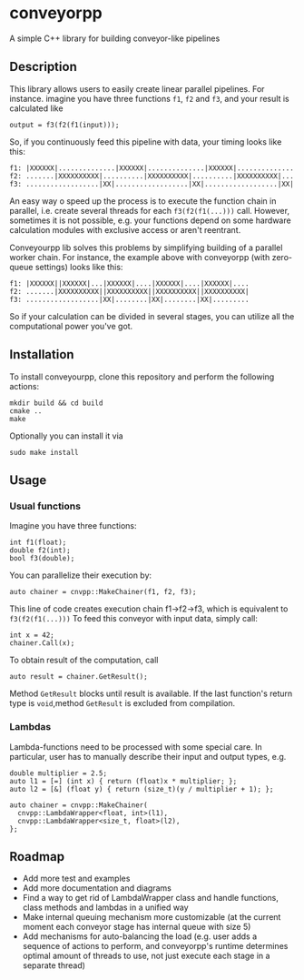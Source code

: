 # conveyorpp
A simple С++ library for building conveyor-like pipelines

## Description
This library allows users to easily create linear parallel pipelines.
For instance. imagine you have three functions `f1`, `f2` and `f3`, and your result is calculated like
```
output = f3(f2(f1(input)));
```
So, if you continuously feed this pipeline with data, your timing looks like this:

```
f1: |XXXXXX|..............|XXXXXX|..............|XXXXXX|..............
f2: .......|XXXXXXXXXX|..........|XXXXXXXXXX|..........|XXXXXXXXXX|...
f3: ..................|XX|..................|XX|..................|XX|
```

An easy way o speed up the process is to execute the function chain in parallel, i.e. create several threads for each `f3(f2(f1(...)))` call. However, sometimes it is not possible, e.g. your functions depend on some hardware calculation modules with exclusive access or aren't reentrant.

Conveyourpp lib solves this problems by simplifying building of a parallel worker chain. For instance, the example above with conveyorpp (with zero-queue settings) looks like this:

```
f1: |XXXXXX||XXXXXX|...|XXXXXX|....|XXXXXX|....|XXXXXX|....
f2: .......|XXXXXXXXXX||XXXXXXXXXX||XXXXXXXXXX||XXXXXXXXXX|
f3: ..................|XX|........|XX|........|XX|.........
```

So if your calculation can be divided in several stages, you can utilize all the computational power you've got.

## Installation
To install conveyourpp, clone this repository and perform the following actions:
```
mkdir build && cd build
cmake ..
make
```
Optionally you can install it via
```
sudo make install
```

## Usage
### Usual functions
Imagine you have three functions:
```
int f1(float);
double f2(int);
bool f3(double);
```
You can parallelize their execution by:
```
auto chainer = cnvpp::MakeChainer(f1, f2, f3);
```
This line of code creates execution chain f1->f2->f3, which is equivalent to `f3(f2(f1(...)))`
To feed this conveyor with input data, simply call:
```
int x = 42;
chainer.Call(x);
```
To obtain result of the computation, call
```
auto result = chainer.GetResult();
```
Method `GetResult` blocks until result is available. If the last function's return type is `void`,method `GetResult` is excluded from compilation.

### Lambdas
Lambda-functions need to be processed with some special care. In particular, user has to manually describe their input and output types, e.g.
```
double multiplier = 2.5;
auto l1 = [=] (int x) { return (float)x * multiplier; };
auto l2 = [&] (float y) { return (size_t)(y / multiplier + 1); };

auto chainer = cnvpp::MakeChainer(
  cnvpp::LambdaWrapper<float, int>(l1),
  cnvpp::LambdaWrapper<size_t, float>(l2),
};
```

## Roadmap
* Add more test and examples
* Add more documentation and diagrams
* Find a way to get rid of LambdaWrapper class and handle functions, class methods and lambdas in a unified way
* Make internal queuing mechanism more customizable (at the current moment each conveyor stage has internal queue with size 5)
* Add mechanisms for auto-balancing the load (e.g. user adds a sequence of actions to perform, and conveyorpp's runtime determines optimal amount of threads to use, not just execute each stage in a separate thread)
